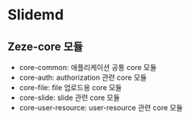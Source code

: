 # Slidemd

## Zeze-core 모듈  

- core-common: 애플리케이션 공통 core 모듈
- core-auth: authorization 관련 core 모듈
- core-file: file 업로드용 core 모듈
- core-slide: slide 관련 core 모듈
- core-user-resource: user-resource 관련 core 모듈
